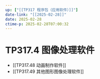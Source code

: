 ```yaml
---
up: ["[[TP317 程序包（应用软件）]]"]
date-link: "[[2025-02-28]]"
date: 2025-02-28
ctime-p: 2025-02-28T07:00:32
---
```


# TP317.4 图像处理软件

- [[TP317.48 动画制作软件]]
- [[TP317.49 其他图形图像处理软件]]
